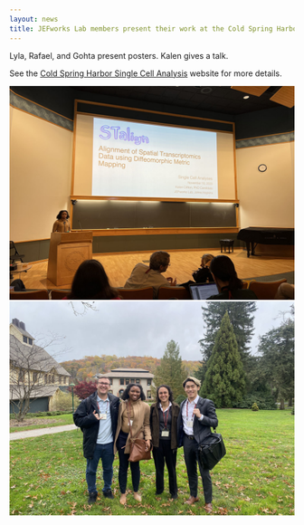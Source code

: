 ```yaml
---
layout: news
title: JEFworks Lab members present their work at the Cold Spring Harbor Single Cell Analysis conference.
---
```


Lyla, Rafael, and Gohta present posters. Kalen gives a talk. 

See the [Cold Spring Harbor Single Cell Analysis](https://meetings.cshl.edu/meetings.aspx?meet=single&year=23) website for more details.

![](/assets/news/csh_single_cell_analysis_2023-1.jpg)
![](/assets/news/csh_single_cell_analysis_2023-2.jpg)
